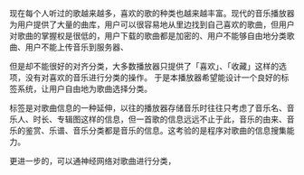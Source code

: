现在每个人听过的歌越来越多，喜欢的歌的种类也越来越丰富。现代的音乐播放器为用户提供了大量的曲库，用户可以很容易地从里边找到自己喜欢的歌曲，但用户对歌曲的掌握权是很低的，用户下载的歌曲都是加密的、用户不能够自由地分类歌曲、用户不能上传音乐到服务器、

但是却不能很好的对齐分类，大多数播放器只提供了「喜欢」、「收藏」这样的选项，没有对喜欢的音乐进行分类的操作。
于是本播放器希望能设计一个良好的标签系统，让用户自由地为歌曲选择分类。

标签是对歌曲信息的一种延伸，以往的播放器存储音乐时往往只考虑了音乐名、音乐人、时长、专辑图这样的信息，但一首歌的信息远远不止于此，音乐的由来、音乐的鉴赏、乐谱、音乐分类都是音乐的信息。这考验的是程序对歌曲的信息搜集能力。

更进一步的，可以通神经网络对歌曲进行分类，